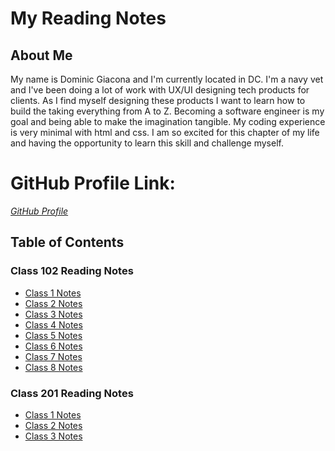 # My Reading Notes

## About Me
My name is Dominic Giacona and I'm  currently located in DC. I'm a navy vet and I've been doing a lot of work with UX/UI designing tech products for clients. As I find myself designing these products I want to learn how to build the taking everything from A to Z. Becoming a software engineer is my goal and being able to make the imagination tangible. My coding experience is very minimal with html and css. I am so excited for this chapter of my life and having the opportunity to learn this skill and challenge myself.

# GitHub Profile Link: 
*[GitHub Profile](https://github.com/dgiacona)*

## Table of Contents

### Class 102 Reading Notes
- [Class 1 Notes](102/class1.md)
- [Class 2 Notes](102/class2.md)
- [Class 3 Notes](102/class3.md)
- [Class 4 Notes](102/class4.md)
- [Class 5 Notes](102/class5.md)
- [Class 6 Notes](102/class6.md)
- [Class 7 Notes](102/class7.md)
- [Class 8 Notes](102/class8.md)

### Class 201 Reading Notes
- [Class 1 Notes](201/class1.md)
- [Class 2 Notes](201/class2.md)
- [Class 3 Notes](201/class3.md)
